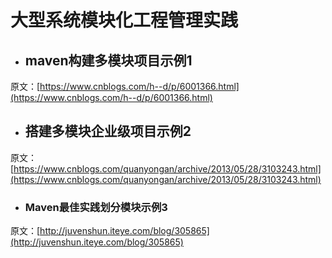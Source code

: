 # 大型系统模块化工程管理实践

* ## maven构建多模块项目示例1

原文：[https://www.cnblogs.com/h--d/p/6001366.html](https://www.cnblogs.com/h--d/p/6001366.html)

* ## 搭建多模块企业级项目示例2

原文：[https://www.cnblogs.com/quanyongan/archive/2013/05/28/3103243.html](https://www.cnblogs.com/quanyongan/archive/2013/05/28/3103243.html) 



* ### Maven最佳实践划分模块示例3

原文：[http://juvenshun.iteye.com/blog/305865](http://juvenshun.iteye.com/blog/305865)




